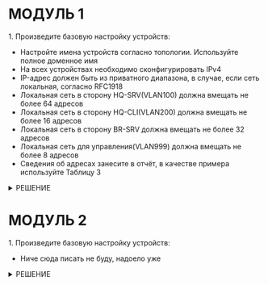 <!DOCTYPE html>
<body>
    <h1>МОДУЛЬ 1</h1>
</body>
    <html lang="ru">
    <p>1. Произведите базовую настройку устройств:</p>
    <ul>
      <li>Настройте имена устройств согласно топологии. Используйте полное доменное имя</li>
      <li>На всех устройствах необходимо сконфигурировать IPv4</li>
      <li>IP-адрес должен быть из приватного диапазона, в случае, если сеть локальная, согласно RFC1918</li>
      <li>Локальная сеть в сторону HQ-SRV(VLAN100) должна вмещать не более 64 адресов</li>
      <li>Локальная сеть в сторону HQ-CLI(VLAN200) должна вмещать не более 16 адресов</li>
      <li>Локальная сеть в сторону BR-SRV должна вмещать не более 32 адресов</li>
      <li>Локальная сеть для управления(VLAN999) должна вмещать не более 8 адресов</li>
      <li>Сведения об адресах занесите в отчёт, в качестве примера используйте Таблицу 3</li>
    </ul>
<details>
    <summary>РЕШЕНИЕ</summary>
        <html lang="ru">
	<h1>Настройка адресации</h1>
		<h2>HQ-RTR, BR-RTR</h2>
    		<p>Настройка имен устройств на ALT Linux:</p>
    		<pre><code>hostnamectl set-hostname ^name^</code></pre>
    		<p>Добавить в файл vim /etc/modules строки:</p>
    		<p><code>ip_gre</code></p>
        	<p><code>ipip</code></p>
    		<p>Включить форвардинг пакетов в файле vim /etc/net/sysctl.conf:</p>
    		<pre><code>net.ipv4.ip_forward = 1</code></pre>
    		<p>IP адресация, туннель, подъинтерфейсы для VLAN: vim /etc/netplan/config.yaml</p>
<p>HQ-RTR</p>
<pre><code>
    network:
        ethernets:
            ens192:
                dhcp4: false
            ens224:
                dhcp4: false
                dhcp6: false
                addresses: [172.16.4.2/28]
                routes:
                    - to: default
                    via: 172.16.4.1
                nameservers:
                    addresses: [8.8.8.8]
                    search: [axample.com]
            ens256:
                dhcp4: false
                dhcp6: false
                addresses: [192.168.55.x/24]
        tunnels:
            ipip30:
                mode: ipip
                local: 172.16.4.2
                remote: 172.16.5.2
                addresses:
                    - 10.10.10.1/30
                ttl: 30
        vlans:
            vlan.100:
                id: 100
                link: ens192
                addresses: [192.168.100.1/26]
            vlan.200:
                id: 200
                link: ens192
                addresses: [192.168.200.1/28]
            vlan.999:
                id: 999
                link: ens192
                addresses: [192.168.99.1/29]
        version: 2
</code></pre>
<p>BR-RTR</p>
<pre><code>
    network:
        ethernets:
            ens192:
                dhcp4: false
                dhcp6: false
                addresses: [192.168.0.1/27]
            ens224:
                dhcp4: no
                dhcp6: no
                addresses: [172.16.5.2/28]
                routes:
                    - to: default
                    via: 172.16.5.1
                nameservers:
                    addresses: [8.8.8.8]
                    search: [axample.com]
            ens256:
                dhcp4: false
                dhcp6: false
                addresses: [192.168.55.x/24]
        tunnels:
            ipip30:
                mode: ipip
                local: 172.16.5.2
                remote: 172.16.4.2
                addresses:
                    - 10.10.10.2/30
                ttl: 30
        version: 2
</code></pre>
    <p>Проверка</p>
		<pre><code>netplan apply</code></pre>
	<p>Перезапуск</p>
		<pre><code>reboot</code></pre>
	<p>Включить firewalld:</p>
		<pre><code>systemctl enable firewalld --now</code></pre>
	<p>Включить динамическую трансляцию адресов:</p>
		<pre><code>firewall-cmd --permanent --zone=external --add-interface=ens224</code></pre>
	<p>Проверить доступность интернета, работоспособность туннеля:</p>
		<pre><code>ping ya.ru</code></pre>
		<pre><code>ping 8.8.8.8</code></pre>
		<pre><code>ping 10.10.10.1</code></pre>
		<pre><code>ping 10.10.10.2</code></pre>
<h1>Настройка адресации</h1>		
<h2>HQ-SRV, BR-SRV</h2>
		<p>Настройка имен устройств на ALT Linux:</p>
		<pre><code>hostnamectl set-hostname ^name^</code></pre>
	<p>IP адресация: vim /etc/netplan/config.yaml</p>
	<p>HQ-SRV</p>
<pre><code>
    network:
        ethernets:
            ens224:
                dhcp4: false
                dhcp6: false
                addresses: [192.168.55.х/24]
            ens192:
                dhcp4: false
                dhcp6: false
			vlans:
            vlan.100:
                id: 100
                link: ens192
                addresses: [192.168.100.2/26]
                routes:
                    - to: default
                    via: 192.168.100.1
                nameservers:
                    addresses: [8.8.8.8]
                    search: [axample.com]
        version: 2
</code></pre>
	<p>BR-SRV</p>
<pre><code>
    network:
        ethernets:
            ens224:
                dhcp4: false
                dhcp6: false
                addresses: [192.168.55.х/24]
            ens192:
                dhcp4: false
                addresses: [192.168.0.2/27]
                routes:
                    - to: default
                    via: 192.168.0.1
                nameservers:
                    addresses: [8.8.8.8]
                    search: [axample.com]
            
        version: 2
</code></pre>
<p>Проверить доступность интернета:</p>
	<pre><code>ping ya.ru</code></pre>
	<pre><code>ping 8.8.8.8</code></pre>
<h1>Настройка OSPF</h1>
<h1>HQ-RTR, BR-RTR</h1>
	<p>Добавить протокол OSPF в firewalld:</p>
		<pre><code>firewall-cmd --permanent --add-protocol=ospf</code></pre>
		<pre><code>firewall-cmd --reload</code></pre>
	<p>Установить пакет FRR</p>
		<pre><code>apt-get install frr -y</code></pre>
	<p>Включить службы ospfd, zebra:</p>
		<pre>ospfd=yes</pre>
		<pre>zebra=yes</pre>
	<p>Заполнить файл:</p>
		<pre><code>vim /etc/frr/frr.conf</code></pre>
<p>HQ-RTR</p>
<pre><code>	
interface ipip30
 ip ospf authentication message-digest
 ip ospf message-digest-key 1 md5 KEY
 ip ospf mtu-ignore
 no ip ospf passive
exit
!
router ospf
 passive-interface default
 network 10.10.10.0/30 area 0
 network 192.168.100.0/26 area 0
 network 192.168.200.0/28 area 0
exit
!
</code></pre>
<p>BR-RTR</p>
<pre><code>	
interface ipip30
 ip ospf authentication message-digest
 ip ospf message-digest-key 1 md5 KEY
 ip ospf mtu-ignore
 no ip ospf passive
exit
!
router ospf
 passive-interface default
 network 10.10.10.0/30 area 0
 network 192.168.0.0/27 area 0
exit
!
</code></pre>
		<p>Поставить службу frr в автозагрузку и включить:</p>
			<pre><code>systemctl enable --now frr</code></pre>
		<p>Проверить таблицу маршрутизации:</p>
			<pre><code>ip route</code></pre>
<h1>Создание локальных учетных записей (вроде можно не делать)</h1>
<h2>HQ-SRV</h2>
	<p>Создать пользователя:</p>
		<pre><code>useradd sshuser -G wheel -u 1010</code></pre>
	<p>Назначить пароль: </p>
		<pre><code>passwd sshuser ^P@ssw0rd^</code></pre>
	<p>Проверить создание пользователя: </p>
		<pre><code>cat /etc/passwd </code></pre>
	<p>Настроить запуск sudo без дополнительной аутентификации:</p>
		<pre><code>vim /etc/sudoers</code></pre>
	<p>Снять комментарий со строки WHEEL_USERS ALL=(ALL:ALL) NOPASSWD: ALL </p>
	<p>Сохранить изменения</p>
		<pre><code>esc + : + wq!</code></pre>
	<p>!!!НА BR/HQ-RTR ДЕЛАЕМ ВСЕ ТОЖЕ САМОЕ!!!</p>
		<pre><code>	useradd net_admin -G wheel</code></pre>
		<pre><code>	passwd net_admin</code></pre>
		<pre><code>	P@$$word</code></pre>
		<pre><code>	vim /etc/sudoers</code></pre>
	<p>Снять комментарий со строки WHEEL_USERS ALL=(ALL:ALL) NOPASSWD: ALL </p>
<h1>Настройка безопасного удаленного доступа</h1>
<h2>HQ-SRV, BR-SRV</h2>
		<p>Открыть конфигурационный файл службы sshd и внести изменения НА ОБЕИХ МАШИНАХ:</p>
			<pre><code>vim /etc/openssh/sshd_config</code></pre>
		<img src="https://github.com/ssstarovoytovaaa/de2025/blob/main/ssh.png" alt="Описание изображения">
		<img src="https://github.com/ssstarovoytovaaa/de2025/blob/main/ssh2.png" alt="Описание изображения">
		<p>Создать файл для баннера и внести текст сообщения НА ОБЕИХ МАШИНАХ:</p>
			<pre><code>vim /etc/banner</code></pre>
			<pre><code>Authorized access only</code></pre>
		<p>Поставить в автозагрузку и перезапустить:</p>
			<pre><code>systemctl enable sshd</code></pre>
			<pre><code>systemctl restart sshd</code></pre>
<p>НА МАШИНАХ RTR и CLI ТОЖЕ РЕДАЧИМ SSH</p>
<h1>Настройка DHCP</h1>
<h2>HQ-RTR</h2>
	<p>Если не скачан пакет, то:</p>
		<pre><code>apt-get install dhcp-server -y</code></pre>
	<p>Копируем файл:</p>
		<pre><code>cp /etc/dhcp/dhcpd.conf.sample /etc/dhcp/dhcpd.conf</code></pre>
	<p>Редачим, как на фото (там не долго, по этому картинка):</p>
		<img src="https://github.com/ssstarovoytovaaa/de2025/blob/main/dhcp.png" alt="Описание изображения">
	<p>Добавляем VLAN:</p>
		<pre><code>vim /etc/sysconfig/dhcpd </code></pre>
		<img src="https://github.com/ssstarovoytovaaa/de2025/blob/main/vlan.png" alt="Описание изображения">
	<p>Поставить в автозагрузку и перезапустить:</p>
		<pre><code>systemctl enable dhcpd --now</code></pre>
		<pre><code>systemctl restart dhcpd</code></pre>
<h2>HQ-CLI</h2>
	<p>CTRL + ALT + F2:</p>
	<p>Смотрим MAC-адрес у ens160, делаем скрин или куда-то записываем и вписываем его сюда:</p>
		<pre><code>vim /etc/dhcp/dhcpd.conf</code></pre>
<h2>HQ-RTR</h2>
		<img src="https://github.com/ssstarovoytovaaa/de2025/blob/main/dhcp2.png" alt="Описание изображения">
	<p>Перезапустить:</p>
		<pre><code>systemctl restart dhcpd</code></pre>
<h2>HQ-CLI</h2>
	<p>Далее по картинкам:</p>
		<img src="https://github.com/ssstarovoytovaaa/de2025/blob/main/dhcp3.png" alt="Описание изображения">
		<img src="https://github.com/ssstarovoytovaaa/de2025/blob/main/dhcp4.png" alt="Описание изображения">
		<img src="https://github.com/ssstarovoytovaaa/de2025/blob/main/dhcp5.png" alt="Описание изображения">
	<p>Убрать галочки:</p>
		<img src="https://github.com/ssstarovoytovaaa/de2025/blob/main/dhcp6.png" alt="Описание изображения">
	<p>CTRL + ALT + F2:</p>
		<pre><code>dhcpcd -n</code></pre>
		<img src="https://github.com/ssstarovoytovaaa/de2025/blob/main/dhcp7.png" alt="Описание изображения">
<h1>Настройка DNS</h1>
<h2>HQ-RTR, BR-RTR</h2>
	<pre><code>firewall-cmd --set-default-zone=trusted</code></pre>
<h2>HQ-SRV</h2>
	<p>Устанавливаем, если не установлено:</p>
		<pre><code>apt-get install bind -y</code></pre>
	<p>Перейти в каталог с настройками DNS:</p>
		<pre><code>cd /etc/bind/ </code></pre>
		<pre><code>vim options.conf</code></pre>		
			<img src="https://github.com/ssstarovoytovaaa/de2025/blob/main/dns.png" alt="Описание изображения">
		<pre><code>ls</code></pre>
			<img src="https://github.com/ssstarovoytovaaa/de2025/blob/main/dns2.png" alt="Описание изображения">
		<pre><code>cp rfc1912.conf local.conf ^overwrite? Y^</code></pre>
		<pre><code>vim local.conf</code></pre>
<pre><code>
	zone "au-team.irpo" {
		type: master;
		file "au-team.irpo";
		allow-update {any;};
		allow-transfer {any;};
		allow-query {any};
		};	
	zone "100.168.192.in-addr.arpa" {
		type: master;
		file "100.168.192.rev";
		allow-update {any;};
		allow-transfer {any;};
		allow-query {any};
		};
	zone "200.168.192.in-addr.arpa" {
		type: master;
		file "200.168.192.rev";
		allow-update {any;};
		forwarders {};
		};
</code></pre>
	<p>Сохранить</p>
	<pre><code>cd zone (/etc/bind/zone)</code></pre>
	<pre><code>cp localdomain au-team.irpo</code></pre>
	<pre><code>cp localdomain 100.l68.192.rev</code></pre>
	<pre><code>vim au-team.irpo</code></pre>
	<pre><code>
	$TTL	1D
	@	IN	SOA		au-team.irpo. root.au-team.irpo. (
						2025020602		;serial
						12H			;refresh
						1H			;retry
						1W			;expire
						1H			;ncache
						)
	@	IN		NS	hq-srv.au-team.irpo.
	hq-srv	IN		A	192.168.100.2
	hq-rtr 	IN 		A	192.168.100.1
	hq-cli	IN		A	192.168.200.10
	wiki				CNAME	hq-rtr
	moodle				CNAME	hq-rtr
	br-srv	IN		A	192.168.0.2
	br-rtr 	IN		A	192.168.0.1
	</code></pre>
	<pre><code>vim 100.168.192.rev</code></pre>
	<pre><code>
	$TTL	1D
	@	IN	SOA	hq-srv.au-team.irpo. root.au-team.irpo. (
							2025020602		;serial
							12H			;refresh
							1H			;retry
							1W			;expire
							1H			;ncache
							)
	@	IN	NS	hq-srv.au-team.irpo.
	1	IN	PTR	hq-rtr.au-team.irpo.
	2 	IN 	PTR	hq-srv.au-team.irpo.
	</code></pre>
	<pre><code>cp 100.168.192.rev 200.168.192.rev</code></pre>
	<pre><code>vim 200.168.192.rev</code></pre>
	<pre><code>
	$TTL	1D
	@	IN	SOA	hq-srv.au-team.irpo. root.au-team.irpo. (
							2025020602		;serial
							12H			;refresh
							1H			;retry
							1W			;expire
							1H			;ncache
							)
	@	IN	NS	hq-srv.au-team.irpo.
	1	IN	PTR	hq-rtr.au-team.irpo.
	10 	IN 	PTR	hq-cli.au-team.irpo.
	</code></pre>
	<p>Разрешить доступ к каталогу /etc/bind/zone: </p>
	<pre><code>chmod 777 -R /etc/bind/zone</code></pre>
	<pre><code>systemctl enable bind --now</code></pre>
	<pre><code>systemctl restart bind</code></pre>
	<p>На всех узлах внести изменения в файл netplan (у hq-cli vim /etc/resolv.conf):</p>
		<img src="https://github.com/ssstarovoytovaaa/de2025/blob/main/dns3.png" alt="Описание изображения">
	<pre><code>netplan apply</code></pre>
	<p>hq-cli vim /etc/resolv.conf</p>
	<pre><code>vim /etc/resolv.conf</code></pre>
		<img src="https://github.com/ssstarovoytovaaa/de2025/blob/main/dns4.png" alt="Описание изображения">
	<p>После изменения на узлах, заходим на HQ-SRV</p>
	<pre><code>systemctl restart bind</code></pre>
</details>
<body>
    <h1>МОДУЛЬ 2</h1>
</body>
    <html lang="ru">
    <p>1. Произведите базовую настройку устройств:</p>
    <ul>
      <li>Ниче сюда писать не буду, надоело уже</li>
    </ul>
<details>
    <summary>РЕШЕНИЕ</summary>
    <html lang="ru">
	<h1>Ansible</h1>
    <p>На всех хостах (кроме BR-SRVи HQ-SRV) настроить соответствующий доступ SSH:</p>
	<pre><code>vim /etc/openssh/sshd_config</code></pre>
		<img src="https://github.com/ssstarovoytovaaa/de2025/blob/main/sshh.png" alt="Описание изображения">
	<p>Рестартим и добавляем в enable:</p>
		<pre><code>systemctl enable sshd </code></pre>
		<pre><code>systemctl restart sshd</code></pre>
	<h1>BR-SRV</h1>
		<p>Заходим под root и создаем ключ:</p>
			<pre><code>ssh-keygen</code></pre>
		<p>Далее скопируем ключи на хосты:</p>
			<pre><code>ssh-copy-id hq-rtr</code></pre>
			<pre><code>ssh-copy-id hq-cli</code></pre>
			<pre><code>ssh-copy-id br-rtr</code></pre>
		<p>Пишем logout и заходим под sshuser [P@ssword]:</p>
			<pre><code>ssh-keygen</code></pre>
			<pre><code>ssh-copy-id hq-srv -p 2024</code></pre>
			<pre><code>ssh-copy-id br-srv -p 2024</code></pre>	
		<p>Заходим под root. Если требуется устанавливаем ansible:</p>
			<pre><code>apt-get install ansible -y</code></pre>
		<p>Заполнить инвентарный файл /etc/ansible/hosts:</p>
			<pre><code>vim /etc/ansible/hosts</code></pre>
		<pre><code>
[routers] 
192.168.100.1 
192.168.0.1 
[servers] 
192.168.0.2 ansible_connection=ssh ansible_ssh_port=2024 ansible_user=sshuser ansible_ssh_private_key_file=/home/sshuser/.ssh/id_rsa
192.168.100.2 ansible_connection=ssh ansible_ssh_port=2024 ansible_user=sshuser ansible_ssh_private_key_file=/home/sshuser/.ssh/id_rsa
[clients] 
192.168.200.10
		</code></pre>
		<p>Конфигурационный файл /etc/ansible/ansible.cfg:</p>
		<pre><code>vim /etc/ansible/ansible.cfg</code></pre>
		<pre><code>
inventory = /etc/ansible/hosts
interpreter_python = auto_silent
host_key_checking = False
		</code></pre>
		<p>Выполнить команду ping в ansible:</p>
		<pre><code>ansible -m ping all</code></pre>
<h1>RAID5 | NFS</h1>
		<p>Брать отсюда:</p>
		<a href="https://wsr39.readthedocs.io/en/latest/chapters/pm02/mdk_02_01_asos/linux/disk/mdadm/mdadm.html">RAID5</a>
		<a href="https://wsr39.readthedocs.io/en/latest/chapters/pm02/mdk_02_01_asos/linux/file_system/nfs/examples/nfs_ex_01.html">NFS</a>
<h1>ЛЮБИМЫЙ НАМИ YANDEX</h1>
		<pre><code>apt-get install yandex-browser</code></pre>
		<p>или</p>
		<pre><code>apt-get install yandex-browser-stable</code></pre>
<h1>Статическая трансляция портов</h1>
<h2>BR-RTR</h2>
	<pre><code>firewall-cmd --zone=trusted --add-forward-port=port=2024:proto=tcp:toport=2024:toaddr=192.168.0.2 --permanent</code></pre>
	<pre><code>firewall-cmd --zone=trusted --add-forward-port=port=80:proto=tcp:toport=8080:toaddr=192.168.0.2 --permanent</code></pre>
	<pre><code>firewall-cmd --reload</code></pre>
<h2>HQ-RTR</h2>
	<pre><code>firewall-cmd --zone=trusted --add-forward-port=port=2024:proto=tcp:toport=2024:toaddr=192.168.100.2 --permanent</code></pre>
	<pre><code>firewall-cmd --reload</code></pre>

